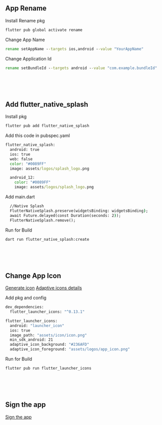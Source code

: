 ## App Rename
Install Rename pkg
```cmd
flutter pub global activate rename
```

Change App Name
```cmd
rename setAppName --targets ios,android --value "YourAppName"
```

Change Application Id
```cmd
rename setBundleId --targets android --value "com.example.bundleId"
```
</br></br></br>

## Add flutter_native_splash
Install pkg
```cmd
flutter pub add flutter_native_splash
```

Add this code in pubspec.yaml
```cmd
flutter_native_splash:
  android: true
  ios: true
  web: false
  color: "#0089FF"
  image: assets/logos/splash_logo.png

  android_12:
    color: "#0089FF"
    image: assets/logos/splash_logo.png
```

Add main.dart
```cmd
  //Native Splash
  FlutterNativeSplash.preserve(widgetsBinding: widgetsBinding);
  await Future.delayed(const Duration(seconds: 2));
  FlutterNativeSplash.remove();

```

Run for Build
```cmd
dart run flutter_native_splash:create
```



</br></br></br>

## Change App Icon
[Generate icon](https://icon.kitchen/) [Adaptive icons details](https://developer.android.com/develop/ui/views/launch/icon_design_adaptive)

Add pkg and config
```cmd
dev_dependencies:
  flutter_launcher_icons: "^0.13.1"

flutter_launcher_icons:
  android: "launcher_icon"
  ios: true
  image_path: "assets/icon/icon.png"
  min_sdk_android: 21
  adaptive_icon_background: "#236AFD"
  adaptive_icon_foreground: "assets/logos/app_icon.png" 
```

Run for Build
```cmd
flutter pub run flutter_launcher_icons
```

</br></br></br>

## Sign the app
[Sign the app](https://docs.flutter.dev/deployment/android)